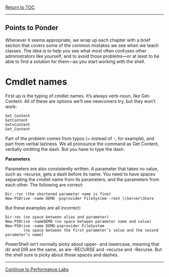 <a href="https://github.com/CyberTrainingUSAF/Powershell_Training/blob/master/00-Table-of-Contents.md" > Return to TOC </a>

---

## Points to Ponder

Whenever it seems appropriate, we wrap up each chapter with a brief section that covers some of the common mistakes we see when we teach classes. The idea is to help you see what most often confuses other administrators like yourself, and to avoid those problems—or at least to be able to find a solution for them—as you start working with the shell.

# Cmdlet names

First up is the typing of cmdlet names. It’s always verb-noun, like Get-Content. All of these are options we’ll see newcomers try, but they won’t work:  
```
Get Content    
GetContent    
Get=Content    
Get_Content
```

Part of the problem comes from typos (= instead of -, for example), and part from verbal laziness. We all pronounce the command as Get Content, verbally omitting the dash. But you have to type the dash.

**Parameters**

Parameters are also consistently written. A parameter that takes no value, such as -recurse, gets a dash before its name. You need to have spaces separating the cmdlet name from its parameters, and the parameters from each other. The following are correct:
```
Dir -rec (the shortened parameter name is fine)
New-PSDrive -name DEMO -psprovider FileSystem -root \\Server\Share
```
But these examples are all incorrect:
```
Dir-rec (no space between alias and parameter)
New-PSDrive -nameDEMO (no space between parameter name and value)
New-PSDrive -name DEMO-psprovider FileSystem 
        (no space between the first parameter’s value and the second parameter’s name)
```
PowerShell isn’t normally picky about upper- and lowercase, meaning that dir and DIR are the same, as are -RECURSE and -recurse and -Recurse. But the shell sure is picky about those spaces and dashes.

---

<a href="https://github.com/CyberTrainingUSAF/Powershell_Training/blob/master/03_Powershell_Commands/06_Perf_labs.md" > Continue to Performance Labs </a>
